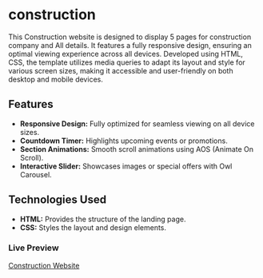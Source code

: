 # construction
This Construction website is designed to display 5 pages for construction company and All details.
It features a fully responsive design, ensuring an optimal viewing experience across all devices. 
Developed using HTML, CSS, the template utilizes media queries to adapt its layout and style for various screen sizes,
making it accessible and user-friendly on both desktop and mobile devices.

<!--## Preview
 ![Project Preview](screenshot/1.png)
-->
## Features

- **Responsive Design:** Fully optimized for seamless viewing on all device sizes.
- **Countdown Timer:** Highlights upcoming events or promotions.
- **Section Animations:** Smooth scroll animations using AOS (Animate On Scroll).
- **Interactive Slider:** Showcases images or special offers with Owl Carousel.

## Technologies Used

- **HTML:** Provides the structure of the landing page.
- **CSS:** Styles the layout and design elements.

### Live Preview
  [Construction Website](https://ahmedfarag18.github.io/construction/)
